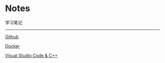 # Notes

学习笔记
___

[Github](./docs/git_and_github/basic_workflow.md)

[Docker](./docs/docker/Docker.md)

[Visual Studio Code & C++](./docs/vscode/C++_and_VSCode.md)
